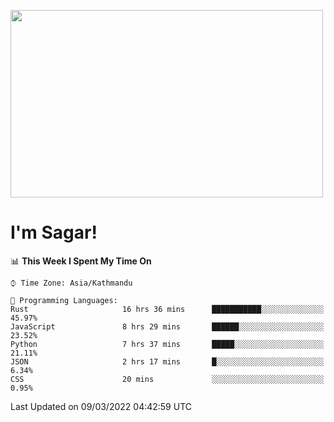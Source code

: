 
<img src="https://media.giphy.com/media/3ornk57KwDXf81rjWM/giphy.gif" width="500" height="300" frameBorder="0" class="giphy-embed" allowFullScreen></img>

#   I'm Sagar!

<!--START_SECTION:waka-->
📊 **This Week I Spent My Time On** 

```text
⌚︎ Time Zone: Asia/Kathmandu

💬 Programming Languages: 
Rust                     16 hrs 36 mins      ███████████░░░░░░░░░░░░░░   45.97% 
JavaScript               8 hrs 29 mins       ██████░░░░░░░░░░░░░░░░░░░   23.52% 
Python                   7 hrs 37 mins       █████░░░░░░░░░░░░░░░░░░░░   21.11% 
JSON                     2 hrs 17 mins       █░░░░░░░░░░░░░░░░░░░░░░░░   6.34% 
CSS                      20 mins             ░░░░░░░░░░░░░░░░░░░░░░░░░   0.95%

```


 Last Updated on 09/03/2022 04:42:59 UTC
<!--END_SECTION:waka-->
